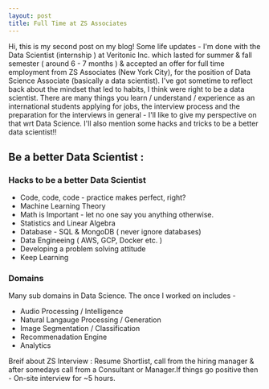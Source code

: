 ```yaml
---
layout: post
title: Full Time at ZS Associates 
---
```


Hi, this is my second post on my blog! Some life updates -  I'm done with the Data Scientist (internship ) at Veritonic Inc. which lasted for summer & fall semester ( around 6 - 7 months ) & accepted an offer for full time employment from ZS Associates (New York City), for the position of Data Science Associate (basically a data scientist). 
I've got sometime to reflect back about the mindset that led to habits, I think were right to be a data scientist. There are many things you learn / understand / experience as an international students applying for jobs, the interview process and the preparation for the interviews in general - I'll like to give my perspective on that wrt Data Science. I'll also mention some hacks and tricks to be a better data scientist!!  

## Be a better Data Scientist : 

### Hacks to be a better Data Scientist 

- Code, code, code - practice makes perfect, right? 
- Machine Learning Theory 
- Math is Important - let no one say you anything otherwise. 
- Statistics and Linear Algebra  
- Database - SQL & MongoDB ( never ignore databases) 
- Data Engineeing ( AWS, GCP, Docker etc. ) 
- Developing a problem solving attitude
- Keep Learning 

### Domains
Many sub domains in Data Science. The once I worked on includes -

- Audio Processing / Intelligence  
- Natural Langauge Processing / Generation
- Image Segmentation / Classification 
- Recommenadation Engine 
- Analytics 

Breif about ZS Interview : Resume Shortlist, call from the hiring manager & after somedays call from a Consultant or Manager.If things go positive then - On-site interview for ~5 hours. 
   
